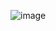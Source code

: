 ![image](https://github.com/karinz112/weight-converter/assets/64262016/81220b26-8d33-457e-84f5-1b517829e607)
